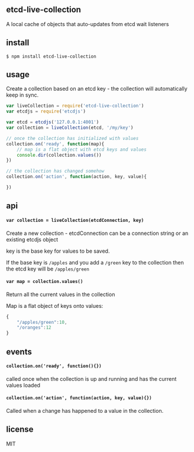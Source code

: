 etcd-live-collection
--------------------

A local cache of objects that auto-updates from etcd wait listeners

## install

```
$ npm install etcd-live-collection
```

## usage

Create a collection based on an etcd key - the collection will automatically keep in sync.

```js
var liveCollection = require('etcd-live-collection')
var etcdjs = require('etcdjs')

var etcd = etcdjs('127.0.0.1:4001')
var collection = liveCollection(etcd, '/my/key')

// once the collection has initialized with values
collection.on('ready', function(map){
	// map is a flat object with etcd keys and values
	console.dir(collection.values())
})

// the collection has changed somehow
collection.on('action', function(action, key, value){

})

```

## api

#### `var collection = liveCollection(etcdConnection, key)`

Create a new collection - etcdConnection can be a connection string or an existing etcdjs object

key is the base key for values to be saved.

If the base key is `/apples` and you add a `/green` key to the collection then the etcd key will be `/apples/green`

#### `var map = collection.values()`

Return all the current values in the collection

Map is a flat object of keys onto values:

```js
{
	"/apples/green":10,
	"/oranges":12
}
```

## events

#### `collection.on('ready', function(){})`

called once when the collection is up and running and has the current values loaded

#### `collection.on('action', function(action, key, value){})`

Called when a change has happened to a value in the collection.

## license

MIT